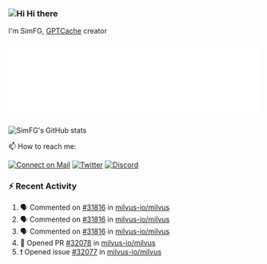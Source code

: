 ### <img src='https://qpluspicture.oss-cn-beijing.aliyuncs.com/6LjjQA/Hi.gif' alt='Hi' width="24"/> Hi there

I'm SimFG, [GPTCache](https://github.com/zilliztech/GPTCache) creator

![Metrics 👋](/metrics.plugin.followup.user.svg)

![SimFG's GitHub stats](https://github-readme-stats.vercel.app/api?username=SimFG&show_icons=true&theme=radical&count_private=true)

📫 How to reach me:

[![Connect on Mail](https://img.shields.io/badge/Ask%20me-anything-1abc9c.svg)](mailto:1142838399@qq.com)
[![Twitter](https://img.shields.io/twitter/follow/FogSim?style=social)](https://twitter.com/FogSim)
[![Discord](https://img.shields.io/discord/1092648432495251507?label=Discord&logo=discord)](https://discord.gg/Q8C6WEjSWV)

### :zap: Recent Activity

<!--START_SECTION:activity-->
1. 🗣 Commented on [#31816](https://github.com/milvus-io/milvus/issues/31816) in [milvus-io/milvus](https://github.com/milvus-io/milvus)
2. 🗣 Commented on [#31816](https://github.com/milvus-io/milvus/issues/31816) in [milvus-io/milvus](https://github.com/milvus-io/milvus)
3. 🗣 Commented on [#31816](https://github.com/milvus-io/milvus/issues/31816) in [milvus-io/milvus](https://github.com/milvus-io/milvus)
4. 💪 Opened PR [#32078](https://github.com/milvus-io/milvus/pull/32078) in [milvus-io/milvus](https://github.com/milvus-io/milvus)
5. ❗️ Opened issue [#32077](https://github.com/milvus-io/milvus/issues/32077) in [milvus-io/milvus](https://github.com/milvus-io/milvus)
<!--END_SECTION:activity-->

